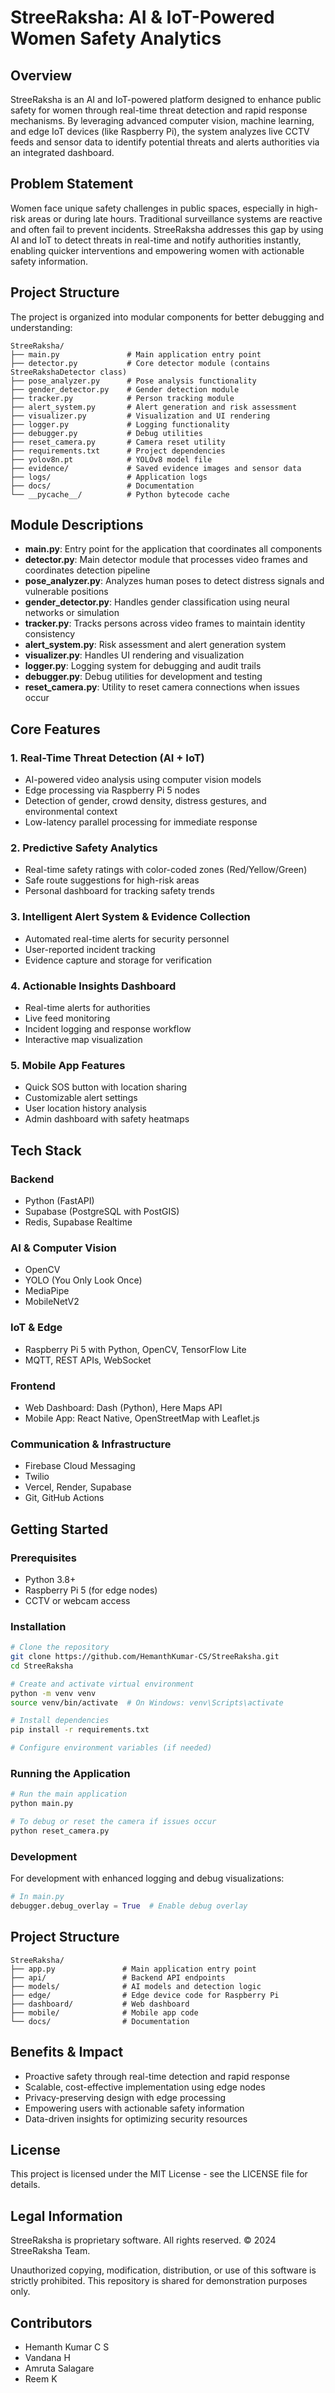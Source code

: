 # StreeRaksha: AI & IoT-Powered Women Safety Analytics

## Overview

StreeRaksha is an AI and IoT-powered platform designed to enhance public safety for women through real-time threat detection and rapid response mechanisms. By leveraging advanced computer vision, machine learning, and edge IoT devices (like Raspberry Pi), the system analyzes live CCTV feeds and sensor data to identify potential threats and alerts authorities via an integrated dashboard.

## Problem Statement

Women face unique safety challenges in public spaces, especially in high-risk areas or during late hours. Traditional surveillance systems are reactive and often fail to prevent incidents. StreeRaksha addresses this gap by using AI and IoT to detect threats in real-time and notify authorities instantly, enabling quicker interventions and empowering women with actionable safety information.

## Project Structure

The project is organized into modular components for better debugging and understanding:

```
StreeRaksha/
├── main.py               # Main application entry point
├── detector.py           # Core detector module (contains StreeRakshaDetector class)
├── pose_analyzer.py      # Pose analysis functionality
├── gender_detector.py    # Gender detection module
├── tracker.py            # Person tracking module
├── alert_system.py       # Alert generation and risk assessment
├── visualizer.py         # Visualization and UI rendering
├── logger.py             # Logging functionality
├── debugger.py           # Debug utilities
├── reset_camera.py       # Camera reset utility
├── requirements.txt      # Project dependencies
├── yolov8n.pt            # YOLOv8 model file
├── evidence/             # Saved evidence images and sensor data
├── logs/                 # Application logs
├── docs/                 # Documentation
└── __pycache__/          # Python bytecode cache
```

## Module Descriptions

- **main.py**: Entry point for the application that coordinates all components
- **detector.py**: Main detector module that processes video frames and coordinates detection pipeline
- **pose_analyzer.py**: Analyzes human poses to detect distress signals and vulnerable positions
- **gender_detector.py**: Handles gender classification using neural networks or simulation
- **tracker.py**: Tracks persons across video frames to maintain identity consistency
- **alert_system.py**: Risk assessment and alert generation system
- **visualizer.py**: Handles UI rendering and visualization
- **logger.py**: Logging system for debugging and audit trails
- **debugger.py**: Debug utilities for development and testing
- **reset_camera.py**: Utility to reset camera connections when issues occur

## Core Features

### 1. Real-Time Threat Detection (AI + IoT)

- AI-powered video analysis using computer vision models
- Edge processing via Raspberry Pi 5 nodes
- Detection of gender, crowd density, distress gestures, and environmental context
- Low-latency parallel processing for immediate response

### 2. Predictive Safety Analytics

- Real-time safety ratings with color-coded zones (Red/Yellow/Green)
- Safe route suggestions for high-risk areas
- Personal dashboard for tracking safety trends

### 3. Intelligent Alert System & Evidence Collection

- Automated real-time alerts for security personnel
- User-reported incident tracking
- Evidence capture and storage for verification

### 4. Actionable Insights Dashboard

- Real-time alerts for authorities
- Live feed monitoring
- Incident logging and response workflow
- Interactive map visualization

### 5. Mobile App Features

- Quick SOS button with location sharing
- Customizable alert settings
- User location history analysis
- Admin dashboard with safety heatmaps

## Tech Stack

### Backend

- Python (FastAPI)
- Supabase (PostgreSQL with PostGIS)
- Redis, Supabase Realtime

### AI & Computer Vision

- OpenCV
- YOLO (You Only Look Once)
- MediaPipe
- MobileNetV2

### IoT & Edge

- Raspberry Pi 5 with Python, OpenCV, TensorFlow Lite
- MQTT, REST APIs, WebSocket

### Frontend

- Web Dashboard: Dash (Python), Here Maps API
- Mobile App: React Native, OpenStreetMap with Leaflet.js

### Communication & Infrastructure

- Firebase Cloud Messaging
- Twilio
- Vercel, Render, Supabase
- Git, GitHub Actions

## Getting Started

### Prerequisites

- Python 3.8+
- Raspberry Pi 5 (for edge nodes)
- CCTV or webcam access

### Installation

```bash
# Clone the repository
git clone https://github.com/HemanthKumar-CS/StreeRaksha.git
cd StreeRaksha

# Create and activate virtual environment
python -m venv venv
source venv/bin/activate  # On Windows: venv\Scripts\activate

# Install dependencies
pip install -r requirements.txt

# Configure environment variables (if needed)
```

### Running the Application

```bash
# Run the main application
python main.py

# To debug or reset the camera if issues occur
python reset_camera.py
```

### Development

For development with enhanced logging and debug visualizations:

```python
# In main.py
debugger.debug_overlay = True  # Enable debug overlay
```

## Project Structure

```
StreeRaksha/
├── app.py               # Main application entry point
├── api/                 # Backend API endpoints
├── models/              # AI models and detection logic
├── edge/                # Edge device code for Raspberry Pi
├── dashboard/           # Web dashboard
├── mobile/              # Mobile app code
└── docs/                # Documentation
```

## Benefits & Impact

- Proactive safety through real-time detection and rapid response
- Scalable, cost-effective implementation using edge nodes
- Privacy-preserving design with edge processing
- Empowering users with actionable safety information
- Data-driven insights for optimizing security resources

## License

This project is licensed under the MIT License - see the LICENSE file for details.

## Legal Information

StreeRaksha is proprietary software. All rights reserved. © 2024 StreeRaksha Team.

Unauthorized copying, modification, distribution, or use of this software is strictly prohibited. This repository is shared for demonstration purposes only.

## Contributors

- Hemanth Kumar C S
- Vandana H
- Amruta Salagare
- Reem K
